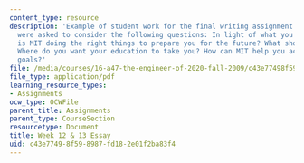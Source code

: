 ```yaml
---
content_type: resource
description: 'Example of student work for the final writing assignment of the course.  Students
  were asked to consider the following questions: In light of what you have learned,
  is MIT doing the right things to prepare you for the future? What should MIT do?
  Where do you want your education to take you? How can MIT help you achieve these
  goals?'
file: /media/courses/16-a47-the-engineer-of-2020-fall-2009/c43e77498f598987fd182e01f2ba83f4_MIT16_A47F09_sw2.pdf
file_type: application/pdf
learning_resource_types:
- Assignments
ocw_type: OCWFile
parent_title: Assignments
parent_type: CourseSection
resourcetype: Document
title: Week 12 & 13 Essay
uid: c43e7749-8f59-8987-fd18-2e01f2ba83f4
---
```

